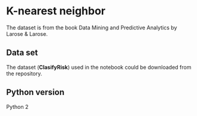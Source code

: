 # K-nearest neighbor

The dataset is from the book Data Mining and Predictive Analytics by Larose & Larose.

## Data set

The dataset (**ClasifyRisk**) used in the notebook could be downloaded from the repository.

## Python version

Python 2

